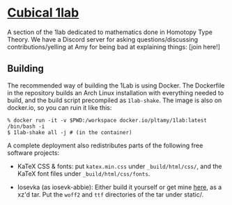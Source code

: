 # [Cubical 1lab](https://cubical.1lab.dev)

A section of the 1lab dedicated to mathematics done in Homotopy Type
Theory. We have a Discord server for asking questions/discussing
contributions/yelling at Amy for being bad at explaining things: [join
here!]

[join here]: https://discord.gg/NvXkUVYcxV

## Building

The recommended way of building the 1Lab is using Docker. The Dockerfile
in the repository builds an Arch Linux installation with everything
needed to build, and the build script precompiled as `1lab-shake`. The
image is also on docker.io, so you can ruin it like this:

```
% docker run -it -v $PWD:/workspace docker.io/pltamy/1lab:latest /bin/bash -i
$ 1lab-shake all -j # (in the container)
```

A complete deployment also redistributes parts of the following free
software projects:

* KaTeX CSS & fonts: put `katex.min.css` under `_build/html/css/`, and
the KaTeX font files under `_build/html/css/fonts`.

* Iosevka (as iosevk-abbie): Either build it yourself or get mine
[here](https://files.amelia.how/3OYp.xz), as a xz'd tar. Put the `woff2`
and `ttf` directories of the tar under static/.
